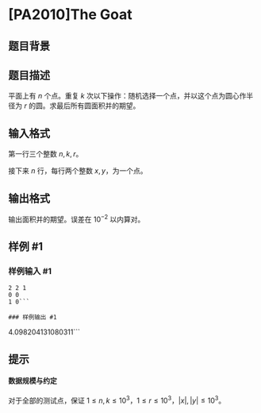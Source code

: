 # [PA2010]The Goat

## 题目背景



## 题目描述

平面上有 $n$ 个点。重复 $k$ 次以下操作：随机选择一个点，并以这个点为圆心作半径为 $r$ 的圆。求最后所有圆面积并的期望。

## 输入格式

第一行三个整数 $n,k,r$。

接下来 $n$ 行，每行两个整数 $x,y$，为一个点。

## 输出格式

输出面积并的期望。误差在 $10^{-2}$ 以内算对。

## 样例 #1

### 样例输入 #1
```
2 2 1
0 0
1 0```

### 样例输出 #1

```
4.098204131080311```

## 提示

#### 数据规模与约定

对于全部的测试点，保证 $1\le n,k\le 10^3$，$1\le r\le 10^3$，$|x|,|y|\le 10^3$。
